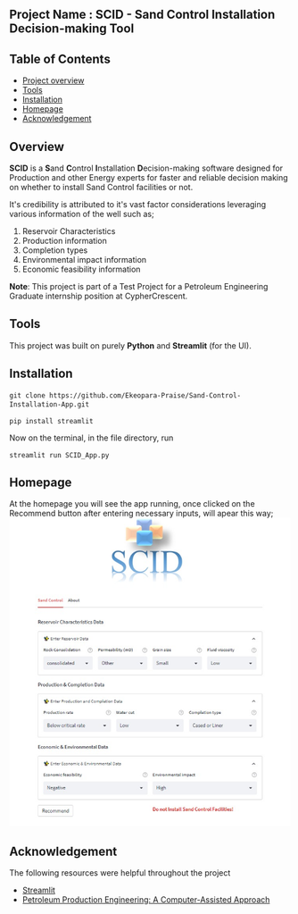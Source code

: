 ## Project Name : SCID - Sand Control Installation Decision-making Tool

## Table of Contents
- [Project overview](#Overview)
- [Tools](#Tools)
- [Installation](#Installation)
- [Homepage](Homepage)
- [Acknowledgement](#Acknowledgement)

## Overview
**SCID** is a **S**and **C**ontrol **I**nstallation **D**ecision-making software designed for Production and other Energy experts 
for faster and reliable decision making on whether to install Sand Control facilities or not. 

It's credibility is attributed to it's vast factor considerations leveraging various information of the well 
such as; 
1. Reservoir Characteristics
2. Production information
3. Completion types
4. Environmental impact information
5. Economic feasibility information

**Note**: This project is part of a Test Project for a Petroleum Engineering Graduate internship position at CypherCrescent. 

  ## Tools
  This project was built on purely **Python** and **Streamlit** (for the UI). 

## Installation
```
git clone https://github.com/Ekeopara-Praise/Sand-Control-Installation-App.git
```
```
pip install streamlit
```
Now on the terminal, in the file directory, run
```
streamlit run SCID_App.py
```
## Homepage
At the homepage you will see the app running, once clicked on the Recommend button after entering necessary inputs, will apear this way;
![image](https://github.com/Ekeopara-Praise/Sand-Control-Installation-App/blob/master/SCID_Homepage.JPEG)
## Acknowledgement
The following resources were helpful throughout the project
- [Streamlit](https://streamlit.io/)
- [Petroleum Production Engineering: A Computer-Assisted Approach](https://www.amazon.com.be/-/en/Boyun-Guo-Phd/dp/0128093749)
